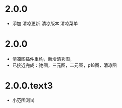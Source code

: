 # 2.0.0

* 添加 清凉更新 清凉版本 清凉菜单

# 2.0.0

* 清凉图插件重构，新增清秀图，
* 已接近完成：铯图，三元图，二元图，p18图，清凉图

# 2.0.0.text3

* 小范围测试